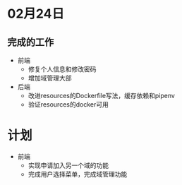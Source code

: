 # 02月24日

## 完成的工作

- 前端
  - 修复个人信息和修改密码
  - 增加域管理大部
- 后端
  - 改进resources的Dockerfile写法，缓存依赖和pipenv
  - 验证resources的docker可用
  

# 计划

- 前端
  - 实现申请加入另一个域的功能
  - 完成用户选择菜单，完成域管理功能
  
